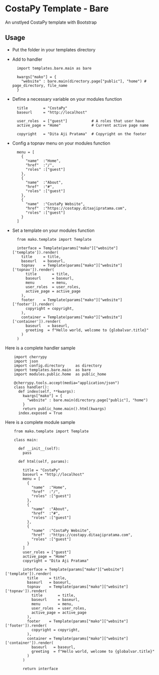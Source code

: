 # CostaPy Template - Bare
An unstlyed CostaPy template with Bootstrap

## Usage

- Put the folder in your templates directory
- Add to handler

        import templates.bare.main as bare

        kwargs["mako"] = {
          "website" : bare.main(directory.page["public"], "home") # page_directory, file_name
        }

- Define a necessary variable on your modules function

        title       = "CostaPy"
        baseurl     = "http://localhost"

        user_roles  = ["guest"]           # A roles that user have
        active_page = "Home"              # Current active page name

        copyright   = "Dita Aji Pratama"  # Copyright on the footer

- Config a topnav menu on your modules function

        menu = [
          {
            "name"  :"Home",
            "href"  :"/",
            "roles" :["guest"]
          },
          {
            "name"  :"About",
            "href"  :"#",
            "roles" :["guest"]
          },
          {
            "name"  :"CostaPy Website",
            "href"  :"https://costapy.ditaajipratama.com",
            "roles" :["guest"]
          }
        ]

- Set a template on your modules function

        from mako.template import Template

        interface = Template(params["mako"]["website"]['template']).render(
          title     = title,
          baseurl   = baseurl,
          topnav    = Template(params["mako"]["website"]['topnav']).render(
            title       = title,
            baseurl     = baseurl,
            menu        = menu,
            user_roles  = user_roles,
            active_page = active_page
          ),
          footer    = Template(params["mako"]["website"]['footer']).render(
            copyright = copyright,
          ),
          container = Template(params["mako"]["website"]['container']).render(
            baseurl   = baseurl,
            greeting  = f"Hello world, welcome to {globalvar.title}"
          )
        )

Here is a complete handler sample

        import cherrypy
        import json
        import config.directory     as directory
        import templates.bare.main  as bare
        import modules.public.home  as public_home

        @cherrypy.tools.accept(media="application/json")
        class handler():
          def index(self, **kwargs):
            kwargs["mako"] = {
              "website" : bare.main(directory.page["public"], "home")
            }
            return public_home.main().html(kwargs)
          index.exposed = True

Here is a complete module sample

        from mako.template import Template

        class main:

          def __init__(self):
            pass

          def html(self, params):

            title = "CostaPy"
            baseurl = "http://localhost"
            menu = [
              {
                "name"  :"Home",
                "href"  :"/",
                "roles" :["guest"]
              },
              {
                "name"  :"About",
                "href"  :"#",
                "roles" :["guest"]
              },
              {
                "name"  :"CostaPy Website",
                "href"  :"https://costapy.ditaajipratama.com",
                "roles" :["guest"]
              }
            ]
            user_roles = ["guest"]
            active_page = "Home"
            copyright = "Dita Aji Pratama"

            interface = Template(params["mako"]["website"]['template']).render(
              title     = title,
              baseurl   = baseurl,
              topnav    = Template(params["mako"]["website"]['topnav']).render(
                title       = title,
                baseurl     = baseurl,
                menu        = menu,
                user_roles  = user_roles,
                active_page = active_page
              ),
              footer    = Template(params["mako"]["website"]['footer']).render(
                copyright = copyright,
              ),
              container = Template(params["mako"]["website"]['container']).render(
                baseurl   = baseurl,
                greeting  = f"Hello world, welcome to {globalvar.title}"
              )
            )

            return interface
